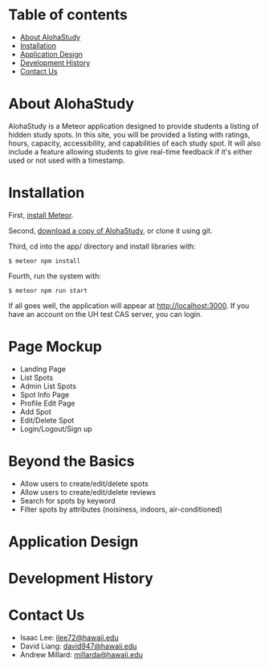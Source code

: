 # Table of contents

* [About AlohaStudy](#about-alohastudy)
* [Installation](#installation)
* [Application Design](#application-design)
* [Development History](#development-history)
* [Contact Us](#contact-us)

# About AlohaStudy

AlohaStudy is a Meteor application designed to provide students a listing of hidden study spots. In this site, you will be provided a listing with ratings, hours, capacity, accessibility, and capabilities of each study spot. It will also include a feature allowing students to give real-time feedback if it's either used or not used with a timestamp. 


# Installation
First, [install Meteor](https://www.meteor.com/install).

Second, [download a copy of AlohaStudy](https://github.com/alohastudy/alohastudy/archive/master.zip), or clone it using git.

Third, cd into the app/ directory and install libraries with:

```
$ meteor npm install
```

Fourth, run the system with:

```
$ meteor npm run start
```

If all goes well, the application will appear at [http://localhost:3000](http://localhost:3000). If you have an account on the UH test CAS server, you can login.  

# Page Mockup
  - Landing Page
  - List Spots
  - Admin List Spots
  - Spot Info Page
  - Profile Edit Page
  - Add Spot
  - Edit/Delete Spot
  - Login/Logout/Sign up
  


# Beyond the Basics
  - Allow users to create/edit/delete spots
  - Allow users to create/edit/delete reviews
  - Search for spots by keyword
  - Filter spots by attributes (noisiness, indoors, air-conditioned)


# Application Design

# Development History

# Contact Us
 * Isaac Lee: ilee72@hawaii.edu
 * David Liang: david947@hawaii.edu
 * Andrew Millard: millarda@hawaii.edu


